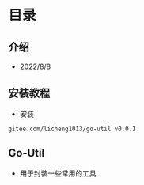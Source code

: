 # 目录
## 介绍
- 2022/8/8

## 安装教程
- 安装

```text
gitee.com/licheng1013/go-util v0.0.1
```

## Go-Util
- 用于封装一些常用的工具



